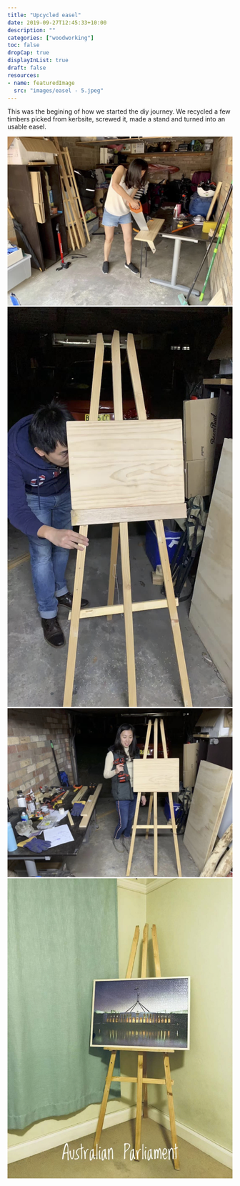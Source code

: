 ```yaml
---
title: "Upcycled easel"
date: 2019-09-27T12:45:33+10:00
description: ""
categories: ["woodworking"]
toc: false
dropCap: true
displayInList: true
draft: false
resources:
- name: featuredImage
  src: "images/easel - 5.jpeg"
---
```


This was the begining of how we started the diy journey.
We recycled a few timbers picked from kerbsite, screwed it, made a stand and turned into an usable easel.

![image](images/easel%20-%201.jpeg)
![image](images/easel%20-%202.jpeg)
![image](images/easel%20-%204.jpeg)
![image](images/easel%20-%205.jpeg)